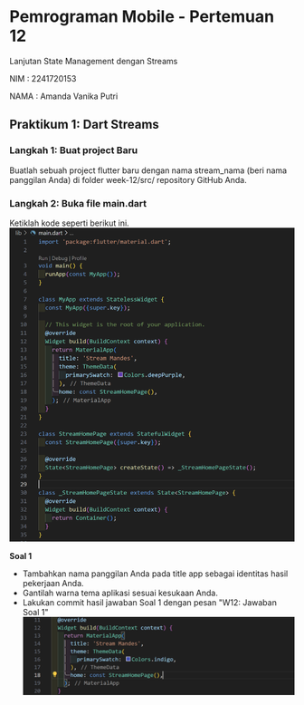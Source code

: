 # Pemrograman Mobile - Pertemuan 12

Lanjutan State Management dengan Streams

NIM : 2241720153

NAMA : Amanda Vanika Putri

## Praktikum 1: Dart Streams
### Langkah 1: Buat project Baru
Buatlah sebuah project flutter baru dengan nama stream_nama (beri nama panggilan Anda) di folder week-12/src/ repository GitHub Anda.

### Langkah 2: Buka file main.dart
Ketiklah kode seperti berikut ini.
![02](../../week%2012/docs/p1/langkah2.png)

**Soal 1**

- Tambahkan nama panggilan Anda pada title app sebagai identitas hasil pekerjaan Anda.
- Gantilah warna tema aplikasi sesuai kesukaan Anda.
- Lakukan commit hasil jawaban Soal 1 dengan pesan "W12: Jawaban Soal 1"
![jawaban soal 1](../../week%2012/docs/p1/soal1.png)